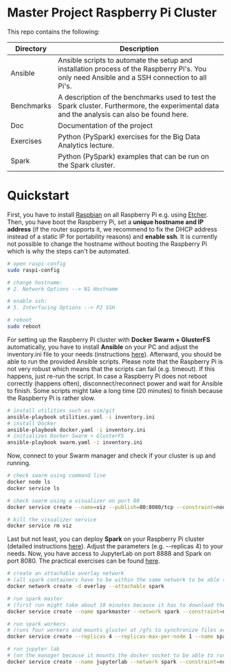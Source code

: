 # Master Project Raspberry Pi Cluster
This repo contains the following:

| Directory  | Description                                                                                                                                   |
| ---------- | --------------------------------------------------------------------------------------------------------------------------------------------- |
| Ansible    | Ansible scripts to automate the setup and installation process of the Raspberry Pi's. You only need Ansible and a SSH connection to all Pi's. |
| Benchmarks | A description of the benchmarks used to test the Spark cluster. Furthermore, the experimental data and the analysis can also be found here.   |
| Doc        | Documentation of the project                                                                                                                  |
| Exercises     | Python (PySpark) exercises for the Big Data Analytics lecture.                                                                               |
| Spark      | Python (PySpark) examples that can be run on the Spark cluster.                                                                               |

# Quickstart

First, you have to install [Raspbian](www.raspberrypi.org/downloads/raspbian/) on all Raspberry Pi e.g. using [Etcher](www.balena.io/etcher/). Then, you have boot the Raspberry Pi, set a **unique hostname and IP address** (if the router supports it, we recommend to fix the DHCP address instead of a static IP for portability reasons) and **enable ssh**. It is currently not possible to change the hostname without booting the Raspberry Pi which is why the steps can't be automated.

```bash
# open raspi-config
sudo raspi-config

# change hostname:
# 2. Network Options --> N1 Hostname

# enable ssh:
# 5. Interfacing Options --> P2 SSH

# reboot
sudo reboot
```

For setting up the Raspberry Pi cluster with **Docker Swarm + GlusterFS** automatically, you have to install **Ansible** on your PC and adjust the inventory.ini file to your needs (instructions [here](https://github.com/pgigeruzh/PiCluster/tree/master/Ansible)). Afterward, you should be able to run the provided Ansible scripts. Please note that the Raspberry Pi is not very robust which means that the scripts can fail (e.g. timeout). If this happens, just re-run the script. In case a Raspberry Pi does not reboot correctly (happens often), disconnect/reconnect power and wait for Ansible to finish. Some scripts might take a long time (20 minutes) to finish because the Raspberry Pi is rather slow.

```bash
# install utilities such as vim/git
ansible-playbook utilities.yaml -i inventory.ini
# install Docker
ansible-playbook docker.yaml -i inventory.ini
# initializes Docker Swarm + GlusterFS
ansible-playbook swarm.yaml -i inventory.ini
```

Now, connect to your Swarm manager and check if your cluster is up and running. 

```bash
# check swarm using command line
docker node ls
docker service ls

# check swarm using a visualizer on port 80
docker service create --name=viz --publish=80:8080/tcp --constraint=node.role==manager --mount=type=bind,src=/var/run/docker.sock,dst=/var/run/docker.sock alexellis2/visualizer-arm:latest

# kill the visualizer service
docker service rm viz
```

Last but not least, you can deploy **Spark** on your Raspberry Pi cluster (detailed instructions [here](https://github.com/pgigeruzh/spark)). Adjust the parameters (e.g. --replicas 4) to your needs. Now, you have access to JupyterLab on port 8888 and Spark on port 8080. The practical exercises can be found [here](https://github.com/pgigeruzh/PiCluster/tree/master/Exercises).

```bash
# create an attachable overlay network
# (all spark containers have to be within the same network to be able to connect)
docker network create -d overlay --attachable spark
```

```bash
# run spark master
# (first run might take about 10 minutes because it has to download the image on all RPi)
docker service create --name sparkmaster --network spark --constraint=node.role==manager --publish 8080:8080 --publish 7077:7077 --mount source=gfs,destination=/gfs pgigeruzh/spark:arm bin/spark-class org.apache.spark.deploy.master.Master
```

```bash
# run spark workers
# (runs four workers and mounts gluster at /gfs to synchronize files accross all nodes)
docker service create --replicas 4 --replicas-max-per-node 1 --name sparkworker --network spark --publish 8081:8081 --mount source=gfs,destination=/gfs pgigeruzh/spark:arm bin/spark-class org.apache.spark.deploy.worker.Worker spark://sparkmaster:7077
```

```bash
# run jupyter lab
# (on the manager because it mounts the docker socket to be able to run services from within)
docker service create --name jupyterlab --network spark --constraint=node.role==manager --publish 8888:8888 --mount source=gfs,destination=/gfs --mount=type=bind,src=/var/run/docker.sock,dst=/var/run/docker.sock -e SHELL=/bin/bash pgigeruzh/spark:arm jupyter lab --ip=0.0.0.0 --allow-root --NotebookApp.token='' --NotebookApp.password='' --notebook-dir='/gfs'
```

